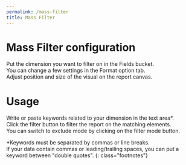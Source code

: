 ```yaml
---
permalink: /mass-filter
title: Mass Filter
---
```

# Mass Filter configuration
Put the dimension you want to filter on in the Fields bucket.<br />
You can change a few settings in the Format option tab.<br />
Adjust position and size of the visual on the report canvas.

# Usage

Write or paste keywords related to your dimension in the text area*.<br />
Click the filter button to filter the report on the matching elements.<br />
You can switch to exclude mode by clicking on the filter mode button.

*Keywords must be separated by commas or line breaks.<br />
If your data contain commas or leading/trailing spaces, you can put a keyword between "double quotes".
{: class="footnotes"}